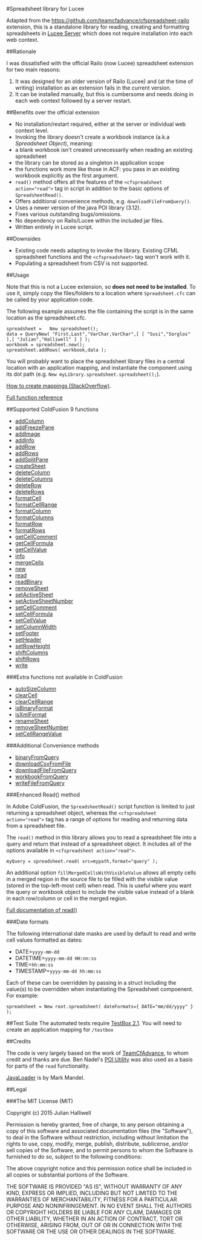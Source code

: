 #Spreadsheet library for Lucee

Adapted from the https://github.com/teamcfadvance/cfspreadsheet-railo extension, this is a standalone library for reading, creating and formatting spreadsheets in [Lucee Server](http://lucee.org/) which does not require installation into each web context.

##Rationale

I was dissatisfied with the official Railo (now Lucee) spreadsheet extension for two main reasons:

1. It was designed for an older version of Railo (Lucee) and (at the time of writing) installation as an extension fails in the current version.
2. It can be installed manually, but this is cumbersome and needs doing in each web context followed by a server restart.

##Benefits over the official extension

- No installation/restart required, either at the server or individual web context level.
- Invoking the library doesn't create a workbook instance (a.k.a *Spreadsheet Object*), meaning:
 - a blank workbook isn't created unnecessarily when reading an existing spreadsheet
 - the library can be stored as a singleton in application scope
 - the functions work more like those in ACF: you pass in an existing workbook explicitly as the first argument.
- `read()` method offers all the features of the `<cfspreadsheet action="read">` tag in script in addition to the basic options of `SpreadsheetRead()`.
- Offers additional convenience methods, e.g. `downloadFileFromQuery()`.
- Uses a newer version of the java POI library (3.12).
- Fixes various outstanding bugs/omissions.
- No dependency on Railo/Lucee within the included jar files.
- Written entirely in Lucee script.

##Downsides

- Existing code needs adapting to invoke the library. Existing CFML spreadsheet functions and the `<cfspreadsheet>` tag won't work with it.
- Populating a spreadsheet from CSV is not supported.

##Usage

Note that this is not a Lucee extension, so **does not need to be installed**. To use it, simply copy the files/folders to a location where `Spreadsheet.cfc` can be called by your application code.

The following example assumes the file containing the script is in the same location as the spreadsheet.cfc.
```
spreadsheet	=	New spreadsheet();
data = QueryNew( "First,Last","VarChar,VarChar",[ [ "Susi","Sorglos" ],[ "Julian","Halliwell" ] ] );
workbook = spreadsheet.new();
spreadsheet.addRows( workbook,data );
```
You will probably want to place the spreadsheet library files in a central location with an application mapping, and instantiate the component using its dot path (e.g. `New myLibrary.spreadsheet.spreadsheet();`).

[How to create mappings (StackOverflow)](http://stackoverflow.com/questions/12073714/components-mapping-in-railo).

[Full function reference](https://github.com/cfsimplicity/lucee-spreadsheet/wiki)

##Supported ColdFusion 9 functions

* [addColumn](https://github.com/cfsimplicity/lucee-spreadsheet/wiki/addColumn)
* [addFreezePane](https://github.com/cfsimplicity/lucee-spreadsheet/wiki/addFreezePane)
* [addImage](https://github.com/cfsimplicity/lucee-spreadsheet/wiki/addImage)
* [addInfo](https://github.com/cfsimplicity/lucee-spreadsheet/wiki/addInfo)
* [addRow](https://github.com/cfsimplicity/lucee-spreadsheet/wiki/addRow)
* [addRows](https://github.com/cfsimplicity/lucee-spreadsheet/wiki/addRows)
* [addSplitPane](https://github.com/cfsimplicity/lucee-spreadsheet/wiki/addSplitPane)
* [createSheet](https://github.com/cfsimplicity/lucee-spreadsheet/wiki/createSheet)
* [deleteColumn](https://github.com/cfsimplicity/lucee-spreadsheet/wiki/deleteColumn)
* [deleteColumns](https://github.com/cfsimplicity/lucee-spreadsheet/wiki/deleteColumns)
* [deleteRow](https://github.com/cfsimplicity/lucee-spreadsheet/wiki/deleteRow)
* [deleteRows](https://github.com/cfsimplicity/lucee-spreadsheet/wiki/deleteRows)
* [formatCell](https://github.com/cfsimplicity/lucee-spreadsheet/wiki/formatCell)
* [formatCellRange](https://github.com/cfsimplicity/lucee-spreadsheet/wiki/formatCellRange)
* [formatColumn](https://github.com/cfsimplicity/lucee-spreadsheet/wiki/formatColumn)
* [formatColumns](https://github.com/cfsimplicity/lucee-spreadsheet/wiki/formatColumns)
* [formatRow](https://github.com/cfsimplicity/lucee-spreadsheet/wiki/formatRow)
* [formatRows](https://github.com/cfsimplicity/lucee-spreadsheet/wiki/formatRows)
* [getCellComment](https://github.com/cfsimplicity/lucee-spreadsheet/wiki/getCellComment)
* [getCellFormula](https://github.com/cfsimplicity/lucee-spreadsheet/wiki/getCellFormula)
* [getCellValue](https://github.com/cfsimplicity/lucee-spreadsheet/wiki/getCellValue)
* [info](https://github.com/cfsimplicity/lucee-spreadsheet/wiki/info)
* [mergeCells](https://github.com/cfsimplicity/lucee-spreadsheet/wiki/mergeCells)
* [new](https://github.com/cfsimplicity/lucee-spreadsheet/wiki/new)
* [read](https://github.com/cfsimplicity/lucee-spreadsheet/wiki/read)
* [readBinary](https://github.com/cfsimplicity/lucee-spreadsheet/wiki/readBinary)
* [removeSheet](https://github.com/cfsimplicity/lucee-spreadsheet/wiki/removeSheet)
* [setActiveSheet](https://github.com/cfsimplicity/lucee-spreadsheet/wiki/setActiveSheet)
* [setActiveSheetNumber](https://github.com/cfsimplicity/lucee-spreadsheet/wiki/setActiveSheetNumber)
* [setCellComment](https://github.com/cfsimplicity/lucee-spreadsheet/wiki/setCellComment)
* [setCellFormula](https://github.com/cfsimplicity/lucee-spreadsheet/wiki/setCellFormula)
* [setCellValue](https://github.com/cfsimplicity/lucee-spreadsheet/wiki/setCellValue)
* [setColumnWidth](https://github.com/cfsimplicity/lucee-spreadsheet/wiki/setColumnWidth)
* [setFooter](https://github.com/cfsimplicity/lucee-spreadsheet/wiki/setFooter)
* [setHeader](https://github.com/cfsimplicity/lucee-spreadsheet/wiki/setHeader)
* [setRowHeight](https://github.com/cfsimplicity/lucee-spreadsheet/wiki/setRowHeight)
* [shiftColumns](https://github.com/cfsimplicity/lucee-spreadsheet/wiki/shiftColumns)
* [shiftRows](https://github.com/cfsimplicity/lucee-spreadsheet/wiki/shiftRows)
* [write](https://github.com/cfsimplicity/lucee-spreadsheet/wiki/write)

###Extra functions not available in ColdFusion

* [autoSizeColumn](https://github.com/cfsimplicity/lucee-spreadsheet/wiki/autoSizeColumn)
* [clearCell](https://github.com/cfsimplicity/lucee-spreadsheet/wiki/clearCell)
* [clearCellRange](https://github.com/cfsimplicity/lucee-spreadsheet/wiki/clearCellRange)
* [isBinaryFormat](https://github.com/cfsimplicity/lucee-spreadsheet/wiki/isBinaryFormat)
* [isXmlFormat](https://github.com/cfsimplicity/lucee-spreadsheet/wiki/isXmlFormat)
* [renameSheet](https://github.com/cfsimplicity/lucee-spreadsheet/wiki/renameSheet)
* [removeSheetNumber](https://github.com/cfsimplicity/lucee-spreadsheet/wiki/removeSheetNumber)
* [setCellRangeValue](https://github.com/cfsimplicity/lucee-spreadsheet/wiki/setCellRangeValue)

###Additional Convenience methods

* [binaryFromQuery](https://github.com/cfsimplicity/lucee-spreadsheet/wiki/binaryFromQuery)
* [downloadCsvFromFile](https://github.com/cfsimplicity/lucee-spreadsheet/wiki/downloadCsvFromFile)
* [downloadFileFromQuery](https://github.com/cfsimplicity/lucee-spreadsheet/wiki/downloadFileFromQuery)
* [workbookFromQuery](https://github.com/cfsimplicity/lucee-spreadsheet/wiki/workbookFromQuery)
* [writeFileFromQuery](https://github.com/cfsimplicity/lucee-spreadsheet/wiki/writeFileFromQuery)

###Enhanced Read() method

In Adobe ColdFusion, the `SpreadsheetRead()` script function is limited to just returning a spreadsheet object, whereas the `<cfspreadsheet action="read">` tag has a range of options for reading and returning data from a spreadsheet file. 

The `read()` method in this library allows you to read a spreadsheet file into a query and return that instead of a spreadsheet object. It includes all of the options available in `<cfspreadsheet action="read">`.

```
myQuery = spreadsheet.read( src=mypath,format="query" );
```

An additional option `fillMergedCellsWithVisibleValue` allows all empty cells in a merged region in the source file to be filled with the visible value (stored in the top-left-most cell) when read. This is useful where you want the query or workbook object to include the visible value instead of a blank in each row/column or cell in the merged region.

[Full documentation of read()](https://github.com/cfsimplicity/lucee-spreadsheet/wiki/read)

###Date formats

The following international date masks are used by default to read and write cell values formatted as dates:

* DATE=`yyyy-mm-dd`
* DATETIME=`yyyy-mm-dd HH:nn:ss`
* TIME=`hh:mm:ss`
* TIMESTAMP=`yyyy-mm-dd hh:mm:ss`

Each of these can be overridden by passing in a struct including the value(s) to be overridden when instantiating the Spreadsheet compoenent. For example:

```
spreadsheet = New root.spreadsheet( dateFormats={ DATE="mm/dd/yyyy" } );
```

##Test Suite
The automated tests require [TestBox 2.1](https://github.com/Ortus-Solutions/TestBox). You will need to create an application mapping for `/testbox`

##Credits

The code is very largely based on the work of [TeamCfAdvance](https://github.com/teamcfadvance/), to whom credit and thanks are due. Ben Nadel's [POI Utility](https://github.com/bennadel/POIUtility.cfc) was also used as a basis for parts of the `read` functionality.

[JavaLoader](https://github.com/markmandel/JavaLoader) is by Mark Mandel.

##Legal

###The MIT License (MIT)

Copyright (c) 2015 Julian Halliwell

Permission is hereby granted, free of charge, to any person obtaining a copy of
this software and associated documentation files (the "Software"), to deal in
the Software without restriction, including without limitation the rights to
use, copy, modify, merge, publish, distribute, sublicense, and/or sell copies of
the Software, and to permit persons to whom the Software is furnished to do so,
subject to the following conditions:

The above copyright notice and this permission notice shall be included in all
copies or substantial portions of the Software.

THE SOFTWARE IS PROVIDED "AS IS", WITHOUT WARRANTY OF ANY KIND, EXPRESS OR
IMPLIED, INCLUDING BUT NOT LIMITED TO THE WARRANTIES OF MERCHANTABILITY, FITNESS
FOR A PARTICULAR PURPOSE AND NONINFRINGEMENT. IN NO EVENT SHALL THE AUTHORS OR
COPYRIGHT HOLDERS BE LIABLE FOR ANY CLAIM, DAMAGES OR OTHER LIABILITY, WHETHER
IN AN ACTION OF CONTRACT, TORT OR OTHERWISE, ARISING FROM, OUT OF OR IN
CONNECTION WITH THE SOFTWARE OR THE USE OR OTHER DEALINGS IN THE SOFTWARE.